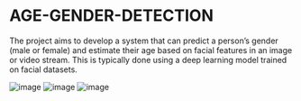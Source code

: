 # AGE-GENDER-DETECTION
The project aims to develop a system that can predict a person’s gender (male or female) and estimate their age based on facial features in an image or video stream. This is typically done using a deep learning model trained on facial datasets.

![image](https://github.com/user-attachments/assets/2ff1b8f0-e402-4a53-8351-86fdfbdd51d5)
![image](https://github.com/user-attachments/assets/3b712d00-a5e5-4357-a4ce-bc95660cdad0)
![image](https://github.com/user-attachments/assets/8282fed0-b219-4d20-be4b-e5fcee8302c4)



